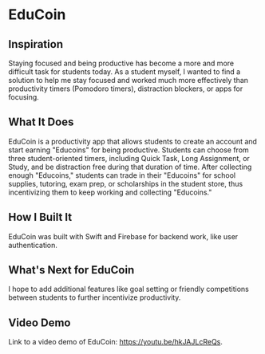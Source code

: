 # EduCoin

## Inspiration
Staying focused and being productive has become a more and more difficult task for students today. As a student myself, I wanted to find a solution to help me stay focused and worked much more effectively than productivity timers (Pomodoro timers), distraction blockers, or apps for focusing.

## What It Does
EduCoin is a productivity app that allows students to create an account and start earning "Educoins" for being productive. Students can choose from three student-oriented timers, including Quick Task, Long Assignment, or Study, and be distraction free during that duration of time. After collecting enough "Educoins," students can trade in their "Educoins" for school supplies, tutoring, exam prep, or scholarships in the student store, thus incentivizing them to keep working and collecting "Educoins."

## How I Built It
EduCoin was built with Swift and Firebase for backend work, like user authentication. 

## What's Next for EduCoin
I hope to add additional features like goal setting or friendly competitions between students to further incentivize productivity.

## Video Demo
Link to a video demo of EduCoin: https://youtu.be/hkJAJLcReQs.
